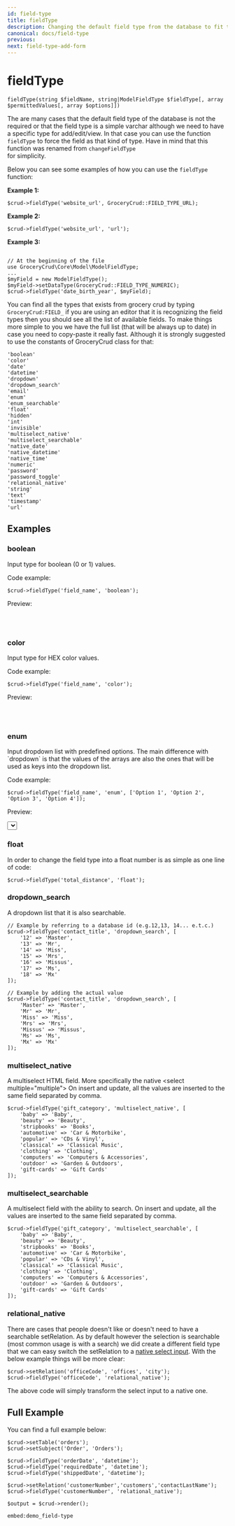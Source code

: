 ```yaml
---
id: field-type
title: fieldType
description: Changing the default field type from the database to fit to our needs. 
canonical: docs/field-type
previous:
next: field-type-add-form
---
```


# fieldType

<pre><code class="language-php">fieldType(string $fieldName, string|ModelFieldType $fieldType[, array $permittedValues[, array $options]])</code></pre>

The are many cases that the default field type of the database is not the required or that the field type is a simple varchar although we need to have a specific type for add/edit/view. In that case you can use the function <code>fieldType</code> to force the field as that kind of type. Have in mind that this function was renamed from <code>changeFieldType </code>for simplicity.

Below you can see some examples of how you can use the <code>fieldType</code> function:

<strong>Example 1:</strong>
<pre><code class="language-php">$crud->fieldType('website_url', GroceryCrud::FIELD_TYPE_URL);</code></pre>

<strong>Example 2:</strong>
<pre><code class="language-php">$crud->fieldType('website_url', 'url');</code></pre>

<strong>Example 3:</strong> 
<pre><code class="language-php">
// At the beginning of the file
use GroceryCrud\Core\Model\ModelFieldType;
...
$myField = new ModelFieldType();
$myField->setDataType(GroceryCrud::FIELD_TYPE_NUMERIC);
$crud->fieldType('date_birth_year', $myField);</code></pre>

You can find all the types that exists from grocery crud by typing <code>GroceryCrud:FIELD_</code> if you are using an editor that it is recognizing the field types then you should see all the list of available fields. To make things more simple to you we have the full list (that will be always up to date) in case you need to copy-paste it really fast. Although it is strongly suggested to use the constants of GroceryCrud class for that:

<pre><code class="language-php">'boolean'
'color'
'date'
'datetime'
'dropdown'
'dropdown_search'
'email'
'enum'
'enum_searchable'
'float' 
'hidden'
'int'
'invisible'
'multiselect_native' 
'multiselect_searchable' 
'native_date'
'native_datetime'
'native_time' 
'numeric'
'password'
'password_toggle'
'relational_native'
'string'
'text' 
'timestamp'
'url'
</code></pre>

<div class="grocery-crud">

<h2>Examples</h2>

<h3 id="boolean">boolean</h3>

<p>Input type for boolean (0 or 1) values.</p>

<p>Code example:</p>

<pre class="language-php"><code class="language-php">$crud-&gt;fieldType('field_name', 'boolean');</code></pre>

<p>Preview:</p>

<br/>
<br/>

<h3 id="color">color</h3>

<p>Input type for HEX color values.</p>

<p>Code example:</p>

<pre class="language-php"><code class="language-php">$crud-&gt;fieldType('field_name', 'color');</code></pre>

<p>Preview:</p>

<br/>
<br/>
<h3 id="enum">enum</h3>

<p>Input dropdown list with predefined options. The main difference with `dropdown` is that the values of the arrays are also the ones that will be used as keys into the dropdown list.</p>

<p>Code example:</p>

<pre class="language-php"><code class="language-php">$crud-&gt;fieldType('field_name', 'enum', ['Option 1', 'Option 2', 'Option 3', 'Option 4']);</code></pre>

<p>Preview:</p>

<!-- Code will be replaced by the actual demo preview -->
<select name="enum" class="form-control form-select"></select>
<br/>
</div>

<h3 id="float">float</h3>

In order to change the field type into a float number is as simple as one line of code:

<pre><code class="language-php">$crud->fieldType('total_distance', 'float');</code></pre>


<h3 id="dropdown_search">dropdown_search</h3>
A dropdown list that it is also searchable.

<pre><code class="language-php">// Example by referring to a database id (e.g.12,13, 14... e.t.c.)
$crud->fieldType('contact_title', 'dropdown_search', [
    '12' => 'Master',
    '13' => 'Mr',
    '14' => 'Miss',
    '15' => 'Mrs',
    '16' => 'Missus',
    '17' => 'Ms',
    '18' => 'Mx'
]);</code></pre>

<pre><code class="language-php">// Example by adding the actual value
$crud->fieldType('contact_title', 'dropdown_search', [
    'Master' => 'Master',
    'Mr' => 'Mr',
    'Miss' => 'Miss',
    'Mrs' => 'Mrs',
    'Missus' => 'Missus',
    'Ms' => 'Ms',
    'Mx' => 'Mx'
]);</code></pre>


<h3>multiselect_native</h3>
A multiselect HTML field. More specifically the native &lt;select multiple="multiple"&gt; On insert and update, all the values are inserted to the same field separated by comma.

<pre><code class="language-php">$crud->fieldType('gift_category', 'multiselect_native', [
    'baby' => 'Baby',
    'beauty' => 'Beauty',
    'stripbooks' => 'Books',
    'automotive' => 'Car & Motorbike',
    'popular' => 'CDs & Vinyl',
    'classical' => 'Classical Music',
    'clothing' => 'Clothing',
    'computers' => 'Computers & Accessories',
    'outdoor' => 'Garden & Outdoors',
    'gift-cards' => 'Gift Cards'
]);</code></pre>

<h3>multiselect_searchable</h3>
A multiselect field with the ability to search. On insert and update, all the values are inserted to the same field separated by comma.

<pre><code class="language-php">$crud->fieldType('gift_category', 'multiselect_searchable', [
    'baby' => 'Baby',
    'beauty' => 'Beauty',
    'stripbooks' => 'Books',
    'automotive' => 'Car & Motorbike',
    'popular' => 'CDs & Vinyl',
    'classical' => 'Classical Music',
    'clothing' => 'Clothing',
    'computers' => 'Computers & Accessories',
    'outdoor' => 'Garden & Outdoors',
    'gift-cards' => 'Gift Cards'
]);</code></pre>

<h3>relational_native</h3>
There are cases that people doesn't like or doesn't need to have a searchable setRelation. As by default however the selection is searchable (most common usage is with a search) we did create a different field type that we can easy switch the setRelation to a <a href="https://www.w3schools.com/tags/tag_select.asp" target="_blank" rel="noopener noreferrer">native select input</a>. With the below example things will be more clear:

<pre><code class="language-php">$crud->setRelation('officeCode', 'offices', 'city');
$crud->fieldType('officeCode', 'relational_native');</code></pre>

The above code will simply transform the select input to a native one.

<h2 id="demo">Full Example</h2>
You can find a full example below:

<pre><code class="language-php">$crud->setTable('orders');
$crud->setSubject('Order', 'Orders');

$crud->fieldType('orderDate', 'datetime');
$crud->fieldType('requiredDate', 'datetime');
$crud->fieldType('shippedDate', 'datetime');

$crud->setRelation('customerNumber','customers','contactLastName');
$crud->fieldType('customerNumber', 'relational_native');

$output = $crud->render();</code></pre>

`embed:demo_field-type`
 